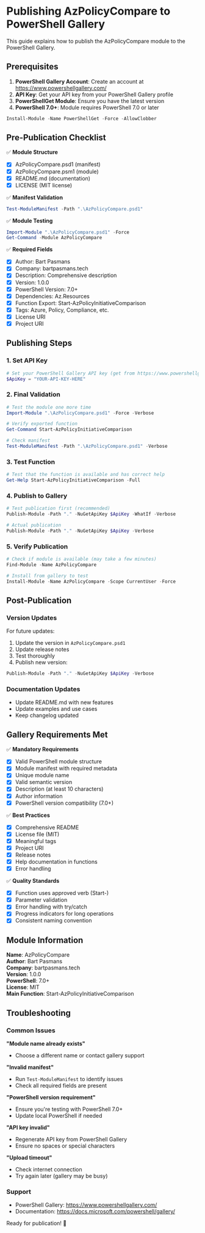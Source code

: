 # Publishing AzPolicyCompare to PowerShell Gallery

This guide explains how to publish the AzPolicyCompare module to the PowerShell Gallery.

## Prerequisites

1. **PowerShell Gallery Account**: Create an account at https://www.powershellgallery.com/
2. **API Key**: Get your API key from your PowerShell Gallery profile
3. **PowerShellGet Module**: Ensure you have the latest version
4. **PowerShell 7.0+**: Module requires PowerShell 7.0 or later

```powershell
Install-Module -Name PowerShellGet -Force -AllowClobber
```

## Pre-Publication Checklist

✅ **Module Structure**
- [x] AzPolicyCompare.psd1 (manifest)
- [x] AzPolicyCompare.psm1 (module)
- [x] README.md (documentation)
- [x] LICENSE (MIT license)

✅ **Manifest Validation**
```powershell
Test-ModuleManifest -Path ".\AzPolicyCompare.psd1"
```

✅ **Module Testing**
```powershell
Import-Module ".\AzPolicyCompare.psd1" -Force
Get-Command -Module AzPolicyCompare
```

✅ **Required Fields**
- [x] Author: Bart Pasmans
- [x] Company: bartpasmans.tech
- [x] Description: Comprehensive description
- [x] Version: 1.0.0
- [x] PowerShell Version: 7.0+
- [x] Dependencies: Az.Resources
- [x] Function Export: Start-AzPolicyInitiativeComparison
- [x] Tags: Azure, Policy, Compliance, etc.
- [x] License URI
- [x] Project URI

## Publishing Steps

### 1. Set API Key
```powershell
# Set your PowerShell Gallery API key (get from https://www.powershellgallery.com/account/apikeys)
$ApiKey = "YOUR-API-KEY-HERE"
```

### 2. Final Validation
```powershell
# Test the module one more time
Import-Module ".\AzPolicyCompare.psd1" -Force -Verbose

# Verify exported function
Get-Command Start-AzPolicyInitiativeComparison

# Check manifest
Test-ModuleManifest -Path ".\AzPolicyCompare.psd1" -Verbose
```

### 3. Test Function
```powershell
# Test that the function is available and has correct help
Get-Help Start-AzPolicyInitiativeComparison -Full
```

### 4. Publish to Gallery
```powershell
# Test publication first (recommended)
Publish-Module -Path "." -NuGetApiKey $ApiKey -WhatIf -Verbose

# Actual publication
Publish-Module -Path "." -NuGetApiKey $ApiKey -Verbose
```

### 5. Verify Publication
```powershell
# Check if module is available (may take a few minutes)
Find-Module -Name AzPolicyCompare

# Install from gallery to test
Install-Module -Name AzPolicyCompare -Scope CurrentUser -Force
```

## Post-Publication

### Version Updates
For future updates:

1. Update the version in `AzPolicyCompare.psd1`
2. Update release notes
3. Test thoroughly
4. Publish new version:

```powershell
Publish-Module -Path "." -NuGetApiKey $ApiKey -Verbose
```

### Documentation Updates
- Update README.md with new features
- Update examples and use cases
- Keep changelog updated

## Gallery Requirements Met

✅ **Mandatory Requirements**
- [x] Valid PowerShell module structure
- [x] Module manifest with required metadata
- [x] Unique module name
- [x] Valid semantic version
- [x] Description (at least 10 characters)
- [x] Author information
- [x] PowerShell version compatibility (7.0+)

✅ **Best Practices**
- [x] Comprehensive README
- [x] License file (MIT)
- [x] Meaningful tags
- [x] Project URI
- [x] Release notes
- [x] Help documentation in functions
- [x] Error handling

✅ **Quality Standards**
- [x] Function uses approved verb (Start-)
- [x] Parameter validation
- [x] Error handling with try/catch
- [x] Progress indicators for long operations
- [x] Consistent naming convention

## Module Information

**Name**: AzPolicyCompare  
**Author**: Bart Pasmans  
**Company**: bartpasmans.tech  
**Version**: 1.0.0  
**PowerShell**: 7.0+  
**License**: MIT  
**Main Function**: Start-AzPolicyInitiativeComparison  

## Troubleshooting

### Common Issues

**"Module name already exists"**
- Choose a different name or contact gallery support

**"Invalid manifest"**
- Run `Test-ModuleManifest` to identify issues
- Check all required fields are present

**"PowerShell version requirement"**
- Ensure you're testing with PowerShell 7.0+
- Update local PowerShell if needed

**"API key invalid"**
- Regenerate API key from PowerShell Gallery
- Ensure no spaces or special characters

**"Upload timeout"**
- Check internet connection
- Try again later (gallery may be busy)

### Support
- PowerShell Gallery: https://www.powershellgallery.com/
- Documentation: https://docs.microsoft.com/powershell/gallery/

Ready for publication! 🚀